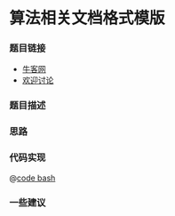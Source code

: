 # 算法相关文档格式模版




### 题目链接

- [牛客网]()
- [欢迎讨论]()

### 题目描述


### 思路

### 代码实现


@[code bash](@code/algorithm/shell/shell-1.sh)


### 一些建议